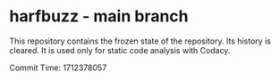 # harfbuzz - main branch

This repository contains the frozen state of the repository.
Its history is cleared. It is used only for static code
analysis with Codacy.

Commit Time: 1712378057